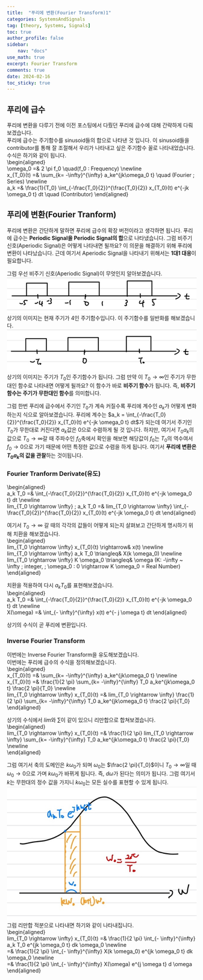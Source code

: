 ```yaml
---
title:  "푸리에 변환(Fourier Transform)1"
categories: SystemsAndSignals
tag: [theory, Systems, Signals]
toc: true
author_profile: false
sidebar:
    nav: "docs"
use_math: true
excerpt: Fourier Transform
comments: true
date: 2024-02-16
toc_sticky: true
---
```


## 푸리에 급수
푸리에 변환을 다루기 전에 이전 포스팅에서 다뤘던 푸리에 급수에 대해 간략하게 다뤄보겠습니다.   
푸리에 급수는 주기함수를 sinusoid들의 합으로 나타낸 것 입니다. 이 sinusoid들을 contributor를 통해 잘 조절해서 우리가 나타내고 싶은 주기함수 꼴로 나타내었습니다. 수식은 하기와 같이 됩니다.   
\begin{aligned}    
\omega_0 =& 2 \pi f_0 \quad(f_0 : Frequency) \newline   
x_{T_0}(t) =& \sum_{k= -\infty}^{\infty} a_ke^{jk\omega_0 t} \quad (Fourier \; Series) \newline   
a_k =& \frac{1}{T_0} \int_{-\frac{T_0}{2}}^{\frac{T_0}{2}} x_{T_0}(t) e^{-jk \omega_0 t} dt \quad (Contributor)
\end{aligned}   

## 푸리에 변환(Fourier Tranform)
푸리에 변환은 간단하게 말하면 푸리에 급수의 확장 버전이라고 생각하면 됩니다. 푸리에 급수는 **Periodic Signal을 Periodic Signal의 합**으로 나타냈습니다. 그럼 비주기 신호(Aperiodic Signal)은 어떻게 나타내면 될까요? 이 의문을 해결하기 위해 푸리에 변환이 나타났습니다. 근데 여기서 Aperiodic Signal을 나타내기 위해서는 **1대1 대응**이 필요합니다.   

그럼 우선 비주기 신호(Aperiodic Signal)이 무엇인지 알아보겠습니다.   
<img src="../../../assets/images/Signals&Systems/2024-02-16-Fourier Transform 1/aperiodic signal 1.jpg" alt="aperiodic signal 1" style="zoom:80%;" />    
상기의 이미지는 현재 주기가 4인 주기함수입니다. 이 주기함수를 일반화를 해보겠습니다.   
<img src="../../../assets/images/Signals&Systems/2024-02-16-Fourier Transform 1/aperiodic signal 2.jpg" alt="aperiodic signal 2" style="zoom:80%;" />    
상기의 이미지는 주기가 $T_0$인 주기함수가 됩니다. 그럼 만약 이 $T_0 \rightarrow \infty$인 주기가 무한대인 함수로 나타내면 어떻게 될까요? 이 함수가 바로 **비주기 함수**가 됩니다. 즉, **비주기 함수는 주기가 무한대인 함수**를 의미합니다.   

그럼 한번 푸리에 급수에서 주기인 $T_0$가 계속 커질수록 푸리에 계수인 $a_k$가 어떻게 변화하는지 식으로 알아보겠습니다. 푸리에 계수는 $a_k = \int_{-\frac{T_0}{2}}^{\frac{T_0}{2}} x_{T_0}(t) e^{-jk \omega_0 t} dt$가 되는데 여기서 주기인 $T_0$가 무한대로 커진다면 $a_k$값은 0으로 수렴하게 될 것 입니다. 하지만, 여기서 $T_0 a_k$의 값으로 $T_0 \rightarrow \infty$갈 때 주파수인 $f_0$축에서 확인을 해보면 해당값이 $f_0$는 $T_0$의 역수여서 $f_0 \rightarrow 0$으로 가기 때문에 어떤 특정한 값으로 수렴을 하게 됩니다. 여기서 **푸리에 변환은 $T_0 a_k$의 값을 관찰**하는 것이됩니다.   

### Fourier Tranform Derivate(유도)
\begin{aligned}    
a_k T_0 =& \int_{-\frac{T_0}{2}}^{\frac{T_0}{2}} x_{T_0}(t) e^{-jk \omega_0 t} dt \newline   
lim_{T_0 \rightarrow \infty} \; a_k T_0 =& lim_{T_0 \rightarrow \infty} \int_{-\frac{T_0}{2}}^{\frac{T_0}{2}} x_{T_0}(t) e^{-jk \omega_0 t} dt
\end{aligned}   

여기서 $T_0 \rightarrow \infty$ 갈 때의 각각의 값들이 어떻게 되는지 살펴보고 간단하게 명시하기 위해 치환을 해보겠습니다.   
\begin{aligned}    
lim_{T_0 \rightarrow \infty} x_{T_0}(t) \rightarrow& x(t) \newline   
lim_{T_0 \rightarrow \infty} a_k T_0 \triangleq& X(k \omega_0) \newline   
lim_{T_0 \rightarrow \infty} K \omega_0 \triangleq& \omega (K: -\infty ~ \infty \; integer, \; \omega_0 : 0 \rightarrow K \omega_0 = Real Number)
\end{aligned}   

치환을 적용하여 다시 $a_k T_0$를 표현해보겠습니다.   
\begin{aligned}    
a_k T_0 =& \int_{-\frac{T_0}{2}}^{\frac{T_0}{2}} x_{T_0}(t) e^{-jk \omega_0 t} dt \newline   
X(\omega) =& \int_{- \infty}^{\infty} x(t) e^{- j \omega t} dt 
\end{aligned}   

상기의 수식이 곧 푸리에 변환입니다.   

### Inverse Fourier Transform
이번에는 Inverse Fourier Transform을 유도해보겠습니다.   
이번에는 푸리에 급수의 수식을 정의해보겠습니다.   
\begin{aligned}    
x_{T_0}(t) =& \sum_{k= -\infty}^{\infty} a_ke^{jk\omega_0 t} \newline   
x_{T_0}(t) =& \frac{1}{2 \pi} \sum_{k= -\infty}^{\infty} T_0 a_ke^{jk\omega_0 t} \frac{2 \pi}{T_0} \newline   
lim_{T_0 \rightarrow \infty} x_{T_0}(t) =& lim_{T_0 \rightarrow \infty} \frac{1}{2 \pi} \sum_{k= -\infty}^{\infty} T_0 a_ke^{jk\omega_0 t} \frac{2 \pi}{T_0}
\end{aligned}   

상기의 수식에서 $lim$와 $\sum$이 같이 있으니 리만합으로 합쳐보겠습니다.     
\begin{aligned}    
lim_{T_0 \rightarrow \infty} x_{T_0}(t) =& \frac{1}{2 \pi} lim_{T_0 \rightarrow \infty} \sum_{k= -\infty}^{\infty} T_0 a_ke^{jk\omega_0 t} \frac{2 \pi}{T_0} \newline   
\end{aligned}   

그럼 여기서 축의 도메인은 $k \omega_0$가 되며 $\omega_0$는 $\frac{2 \pi}{T_0}$이니 $T_0 \rightarrow \infty$일 때 $\omega_0 \rightarrow 0$으로 가며 $k \omega_0$가 바뀌게 됩니다. 즉, $d \omega$가 된다는 의미가 됩니다. 그럼 여기서 $k$는 무한대의 정수 값을 가지니 $k \omega_0$는 모든 실수를 표현할 수 있게 됩니다.   
<img src="../../../assets/images/Signals&Systems/2024-02-16-Fourier Transform 1/inverse fourier transform 1.jpg" alt="inverse fourier transform 1" style="zoom:80%;" />    
그럼 리만합 적분으로 나타내면 하기와 같이 나타내집니다.   
\begin{aligned}    
lim_{T_0 \rightarrow \infty} x_{T_0}(t) =& \frac{1}{2 \pi} \int_{- \infty}^{\infty} a_k T_0 e^{jk \omega_0 t} dk \omega_0 \newline   
=& \frac{1}{2 \pi} \int_{- \infty}^{\infty} X(k \omega_0) e^{jk \omega_0 t} dk \omega_0 \newline   
=& \frac{1}{2 \pi} \int_{- \infty}^{\infty} X(\omega) e^{j \omega t} d \omega
\end{aligned}  


